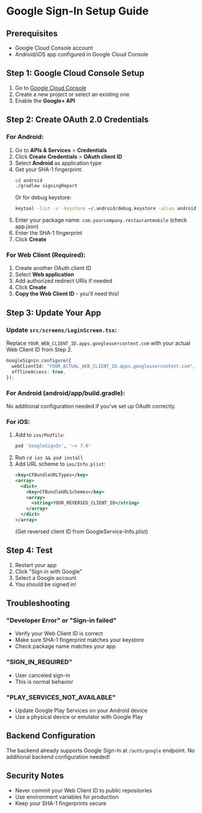 # Google Sign-In Setup Guide

## Prerequisites

- Google Cloud Console account
- Android/iOS app configured in Google Cloud Console

## Step 1: Google Cloud Console Setup

1. Go to [Google Cloud Console](https://console.cloud.google.com/)
2. Create a new project or select an existing one
3. Enable the **Google+ API**

## Step 2: Create OAuth 2.0 Credentials

### For Android:

1. Go to **APIs & Services** > **Credentials**
2. Click **Create Credentials** > **OAuth client ID**
3. Select **Android** as application type
4. Get your SHA-1 fingerprint:
   ```bash
   cd android
   ./gradlew signingReport
   ```
   Or for debug keystore:
   ```bash
   keytool -list -v -keystore ~/.android/debug.keystore -alias androiddebugkey -storepass android -keypass android
   ```
5. Enter your package name: `com.yourcompany.restaurantmobile` (check app.json)
6. Enter the SHA-1 fingerprint
7. Click **Create**

### For Web Client (Required):

1. Create another OAuth client ID
2. Select **Web application**
3. Add authorized redirect URIs if needed
4. Click **Create**
5. **Copy the Web Client ID** - you'll need this!

## Step 3: Update Your App

### Update `src/screens/LoginScreen.tsx`:

Replace `YOUR_WEB_CLIENT_ID.apps.googleusercontent.com` with your actual Web Client ID from Step 2.

```typescript
GoogleSignin.configure({
  webClientId: "YOUR_ACTUAL_WEB_CLIENT_ID.apps.googleusercontent.com",
  offlineAccess: true,
});
```

### For Android (android/app/build.gradle):

No additional configuration needed if you've set up OAuth correctly.

### For iOS:

1. Add to `ios/Podfile`:
   ```ruby
   pod 'GoogleSignIn', '~> 7.0'
   ```
2. Run `cd ios && pod install`
3. Add URL scheme to `ios/Info.plist`:
   ```xml
   <key>CFBundleURLTypes</key>
   <array>
     <dict>
       <key>CFBundleURLSchemes</key>
       <array>
         <string>YOUR_REVERSED_CLIENT_ID</string>
       </array>
     </dict>
   </array>
   ```
   (Get reversed client ID from GoogleService-Info.plist)

## Step 4: Test

1. Restart your app
2. Click "Sign in with Google"
3. Select a Google account
4. You should be signed in!

## Troubleshooting

### "Developer Error" or "Sign-in failed"

- Verify your Web Client ID is correct
- Make sure SHA-1 fingerprint matches your keystore
- Check package name matches your app

### "SIGN_IN_REQUIRED"

- User canceled sign-in
- This is normal behavior

### "PLAY_SERVICES_NOT_AVAILABLE"

- Update Google Play Services on your Android device
- Use a physical device or emulator with Google Play

## Backend Configuration

The backend already supports Google Sign-In at `/auth/google` endpoint.
No additional backend configuration needed!

## Security Notes

- Never commit your Web Client ID to public repositories
- Use environment variables for production
- Keep your SHA-1 fingerprints secure
